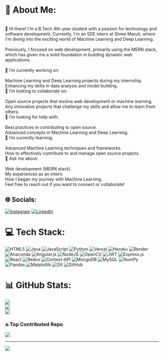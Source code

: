 # 💫 About Me:
<br>👋 Hi there! I'm a B.Tech 4th-year student with a passion for technology and software development. Currently, I'm an SDE intern at Shree Maruti, where I'm diving into the exciting world of Machine Learning and Deep Learning.<br><br>Previously, I focused on web development, primarily using the MERN stack, which has given me a solid foundation in building dynamic web applications.<br><br>🔭 I’m currently working on:<br><br>Machine Learning and Deep Learning projects during my internship.<br>Enhancing my skills in data analysis and model building.<br>👯 I’m looking to collaborate on:<br><br>Open source projects that involve web development or machine learning.<br>Any innovative projects that challenge my skills and allow me to learn from others.<br>🤝 I’m looking for help with:<br><br>Best practices in contributing to open source.<br>Advanced concepts in Machine Learning and Deep Learning.<br>🌱 I’m currently learning:<br><br>Advanced Machine Learning techniques and frameworks.<br>How to effectively contribute to and manage open source projects.<br>💬 Ask me about:<br><br>Web development (MERN stack).<br>My experiences as an intern.<br>How I began my journey with Machine Learning.<br>Feel free to reach out if you want to connect or collaborate!


## 🌐 Socials:
[![Instagram](https://img.shields.io/badge/Instagram-%23E4405F.svg?logo=Instagram&logoColor=white)](https://instagram.com/ayush.srivastava.12) [![LinkedIn](https://img.shields.io/badge/LinkedIn-%230077B5.svg?logo=linkedin&logoColor=white)](https://linkedin.com/in/-ayush-srivastava) 

# 💻 Tech Stack:
![HTML5](https://img.shields.io/badge/html5-%23E34F26.svg?style=plastic&logo=html5&logoColor=white) ![Java](https://img.shields.io/badge/java-%23ED8B00.svg?style=plastic&logo=openjdk&logoColor=white) ![JavaScript](https://img.shields.io/badge/javascript-%23323330.svg?style=plastic&logo=javascript&logoColor=%23F7DF1E) ![Python](https://img.shields.io/badge/python-3670A0?style=plastic&logo=python&logoColor=ffdd54) ![Vercel](https://img.shields.io/badge/vercel-%23000000.svg?style=plastic&logo=vercel&logoColor=white) ![Heroku](https://img.shields.io/badge/heroku-%23430098.svg?style=plastic&logo=heroku&logoColor=white) ![Render](https://img.shields.io/badge/Render-%46E3B7.svg?style=plastic&logo=render&logoColor=white) ![Anaconda](https://img.shields.io/badge/Anaconda-%2344A833.svg?style=plastic&logo=anaconda&logoColor=white) ![Angular.js](https://img.shields.io/badge/angular.js-%23E23237.svg?style=plastic&logo=angularjs&logoColor=white) ![NodeJS](https://img.shields.io/badge/node.js-6DA55F?style=plastic&logo=node.js&logoColor=white) ![OpenCV](https://img.shields.io/badge/opencv-%23white.svg?style=plastic&logo=opencv&logoColor=white) ![JWT](https://img.shields.io/badge/JWT-black?style=plastic&logo=JSON%20web%20tokens) ![Express.js](https://img.shields.io/badge/express.js-%23404d59.svg?style=plastic&logo=express&logoColor=%2361DAFB) ![React](https://img.shields.io/badge/react-%2320232a.svg?style=plastic&logo=react&logoColor=%2361DAFB) ![Redux](https://img.shields.io/badge/redux-%23593d88.svg?style=plastic&logo=redux&logoColor=white) ![Context-API](https://img.shields.io/badge/Context--Api-000000?style=plastic&logo=react) ![MongoDB](https://img.shields.io/badge/MongoDB-%234ea94b.svg?style=plastic&logo=mongodb&logoColor=white) ![MySQL](https://img.shields.io/badge/mysql-4479A1.svg?style=plastic&logo=mysql&logoColor=white) ![NumPy](https://img.shields.io/badge/numpy-%23013243.svg?style=plastic&logo=numpy&logoColor=white) ![Pandas](https://img.shields.io/badge/pandas-%23150458.svg?style=plastic&logo=pandas&logoColor=white) ![Matplotlib](https://img.shields.io/badge/Matplotlib-%23ffffff.svg?style=plastic&logo=Matplotlib&logoColor=black) ![Git](https://img.shields.io/badge/git-%23F05033.svg?style=plastic&logo=git&logoColor=white) ![GitHub](https://img.shields.io/badge/github-%23121011.svg?style=plastic&logo=github&logoColor=white)
# 📊 GitHub Stats:
![](https://github-readme-stats.vercel.app/api?username=btwitsayush&theme=date_night&hide_border=false&include_all_commits=true&count_private=false)<br/>
![](https://github-readme-streak-stats.herokuapp.com/?user=btwitsayush&theme=date_night&hide_border=false)<br/>
![](https://github-readme-stats.vercel.app/api/top-langs/?username=btwitsayush&theme=date_night&hide_border=false&include_all_commits=true&count_private=false&layout=compact)

### 🔝 Top Contributed Repo
![](https://github-contributor-stats.vercel.app/api?username=btwitsayush&limit=5&theme=dark&combine_all_yearly_contributions=true)

---
[![](https://visitcount.itsvg.in/api?id=btwitsayush&icon=0&color=0)](https://visitcount.itsvg.in)

<!-- Proudly created with GPRM ( https://gprm.itsvg.in ) -->
